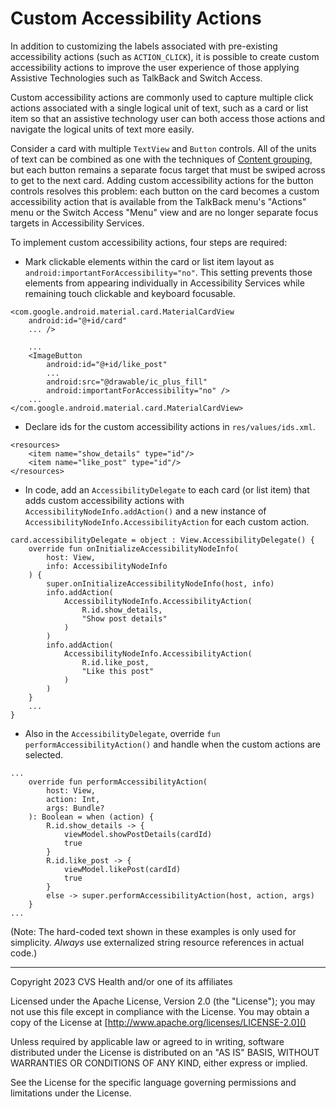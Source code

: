 # Custom Accessibility Actions
In addition to customizing the labels associated with pre-existing accessibility actions (such as `ACTION_CLICK`), it is possible to create custom accessibility actions to improve the user experience of those applying Assistive Technologies such as TalkBack and Switch Access.

Custom accessibility actions are commonly used to capture multiple click actions associated with a single logical unit of text, such as a card or list item so that an assistive technology user can both access those actions and navigate the logical units of text more easily.

Consider a card with multiple `TextView` and `Button` controls. All of the units of text can be combined as one with the techniques of [Content grouping](../grouping/ContentGrouping.md), but each button remains a separate focus target that must be swiped across to get to the next card. Adding custom accessibility actions for the button controls resolves this problem: each button on the card becomes a custom accessibility action that is available from the TalkBack menu's "Actions" menu or the Switch Access "Menu" view and are no longer separate focus targets in Accessibility Services.

To implement custom accessibility actions, four steps are required:

* Mark clickable elements within the card or list item layout as `android:importantForAccessibility="no"`. 
This setting prevents those elements from appearing 
individually in Accessibility Services while remaining touch clickable and keyboard focusable.

```
<com.google.android.material.card.MaterialCardView
    android:id="@+id/card"
    ... />
    
    ...
    <ImageButton
        android:id="@+id/like_post"
        ...
        android:src="@drawable/ic_plus_fill"
        android:importantForAccessibility="no" />
    ...
</com.google.android.material.card.MaterialCardView>
```

* Declare ids for the custom accessibility actions in `res/values/ids.xml`.

```
<resources>
    <item name="show_details" type="id"/>
    <item name="like_post" type="id"/>
</resources>
```

* In code, add an `AccessibilityDelegate` to each card (or list item) that adds custom accessibility actions with `AccessibilityNodeInfo.addAction()` and a new instance of `AccessibilityNodeInfo.AccessibilityAction` for each custom action.

```
card.accessibilityDelegate = object : View.AccessibilityDelegate() {
    override fun onInitializeAccessibilityNodeInfo(
        host: View,
        info: AccessibilityNodeInfo
    ) {
        super.onInitializeAccessibilityNodeInfo(host, info)
        info.addAction(
            AccessibilityNodeInfo.AccessibilityAction(
                R.id.show_details, 
                "Show post details"
            )
        )
        info.addAction(
            AccessibilityNodeInfo.AccessibilityAction(
                R.id.like_post, 
                "Like this post"
            )
        )
    }
    ...
}
```

* Also in the `AccessibilityDelegate`, override `fun performAccessibilityAction()` and handle when the custom actions are selected.

```
...
    override fun performAccessibilityAction(
        host: View,
        action: Int,
        args: Bundle?
    ): Boolean = when (action) {
        R.id.show_details -> {
            viewModel.showPostDetails(cardId)
            true
        }
        R.id.like_post -> {
            viewModel.likePost(cardId)
            true
        }
        else -> super.performAccessibilityAction(host, action, args)
    }
...
```

(Note: The hard-coded text shown in these examples is only used for simplicity. _Always_ use externalized string resource references in actual code.)

----

Copyright 2023 CVS Health and/or one of its affiliates
   
Licensed under the Apache License, Version 2.0 (the "License");
you may not use this file except in compliance with the License.
You may obtain a copy of the License at
[http://www.apache.org/licenses/LICENSE-2.0]()
       
Unless required by applicable law or agreed to in writing, software
distributed under the License is distributed on an "AS IS" BASIS,
WITHOUT WARRANTIES OR CONDITIONS OF ANY KIND, either express or implied.
   
See the License for the specific language governing permissions and
limitations under the License.